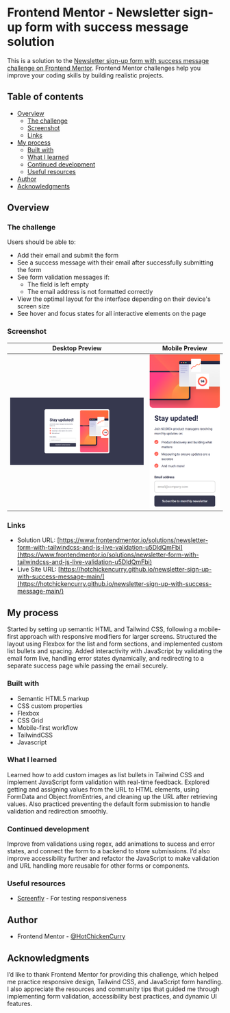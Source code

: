 # Frontend Mentor - Newsletter sign-up form with success message solution

This is a solution to the [Newsletter sign-up form with success message challenge on Frontend Mentor](https://www.frontendmentor.io/challenges/newsletter-signup-form-with-success-message-3FC1AZbNrv). Frontend Mentor challenges help you improve your coding skills by building realistic projects. 

## Table of contents

- [Overview](#overview)
  - [The challenge](#the-challenge)
  - [Screenshot](#screenshot)
  - [Links](#links)
- [My process](#my-process)
  - [Built with](#built-with)
  - [What I learned](#what-i-learned)
  - [Continued development](#continued-development)
  - [Useful resources](#useful-resources)
- [Author](#author)
- [Acknowledgments](#acknowledgments)

## Overview

### The challenge

Users should be able to:

- Add their email and submit the form
- See a success message with their email after successfully submitting the form
- See form validation messages if:
  - The field is left empty
  - The email address is not formatted correctly
- View the optimal layout for the interface depending on their device's screen size
- See hover and focus states for all interactive elements on the page

### Screenshot

| Desktop Preview | Mobile Preview |
|-----------------|----------------|
| ![](./desktop.png) | ![](./mobile.png) |

### Links

- Solution URL: [https://www.frontendmentor.io/solutions/newsletter-form-with-tailwindcss-and-js-live-validation-u5DldQmFbi](https://www.frontendmentor.io/solutions/newsletter-form-with-tailwindcss-and-js-live-validation-u5DldQmFbi)
- Live Site URL: [https://hotchickencurry.github.io/newsletter-sign-up-with-success-message-main/](https://hotchickencurry.github.io/newsletter-sign-up-with-success-message-main/)

## My process
Started by setting up semantic HTML and Tailwind CSS, following a mobile-first approach with responsive modifiers for larger screens. Structured the layout using Flexbox for the list and form sections, and implemented custom list bullets and spacing. Added interactivity with JavaScript by validating the email form live, handling error states dynamically, and redirecting to a separate success page while passing the email securely.

### Built with

- Semantic HTML5 markup
- CSS custom properties
- Flexbox
- CSS Grid
- Mobile-first workflow
- TailwindCSS
- Javascript

### What I learned

Learned how to add custom images as list bullets in Tailwind CSS and implement JavaScript form validation with real-time feedback. Explored getting and assigning values from the URL to HTML elements, using FormData and Object.fromEntries, and cleaning up the URL after retrieving values. Also practiced preventing the default form submission to handle validation and redirection smoothly.

### Continued development

Improve from validations using regex, add animations to sucess and error states, and connect the form to a backend to store submissions. I’d also improve accessibility further and refactor the JavaScript to make validation and URL handling more reusable for other forms or components.

### Useful resources

- [Screenfly](https://screenfly.org) - For testing responsiveness

## Author

- Frontend Mentor - [@HotChickenCurry](https://www.frontendmentor.io/profile/HotChickenCurry)

## Acknowledgments

I’d like to thank Frontend Mentor for providing this challenge, which helped me practice responsive design, Tailwind CSS, and JavaScript form handling. I also appreciate the resources and community tips that guided me through implementing form validation, accessibility best practices, and dynamic UI features.